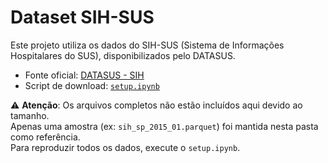 # Dataset SIH-SUS

Este projeto utiliza os dados do SIH-SUS (Sistema de Informações Hospitalares do SUS), disponibilizados pelo DATASUS.

- Fonte oficial: [DATASUS - SIH](https://datasus.saude.gov.br/)
- Script de download: [`setup.ipynb`](../setup.ipynb)

⚠️ **Atenção**: Os arquivos completos não estão incluídos aqui devido ao tamanho.  
Apenas uma amostra (ex: `sih_sp_2015_01.parquet`) foi mantida nesta pasta como referência.  
Para reproduzir todos os dados, execute o `setup.ipynb`.
